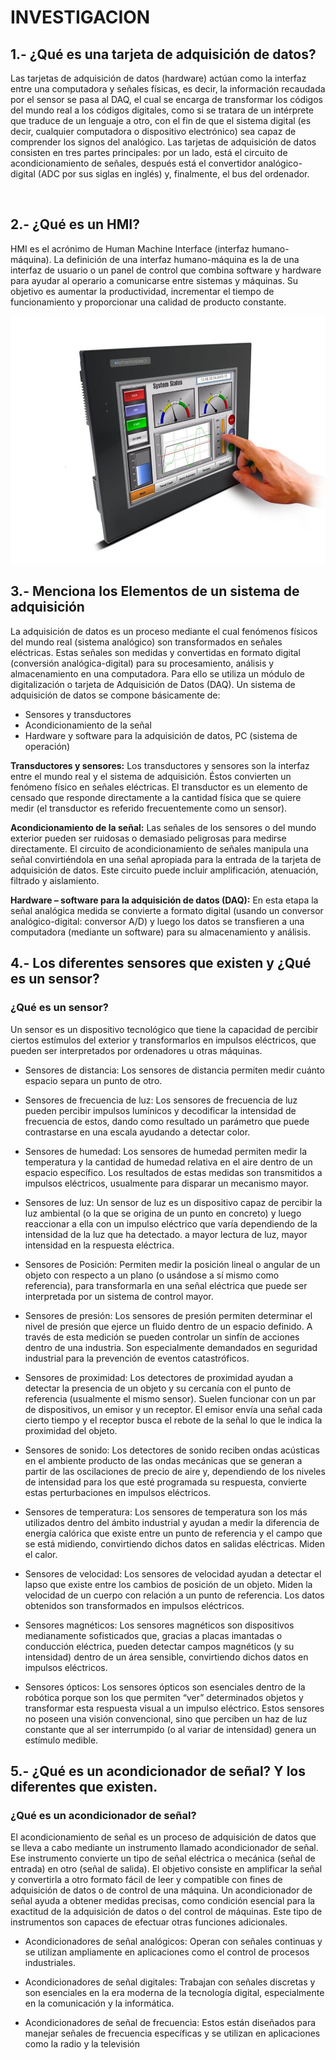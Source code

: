 # INVESTIGACION
## 1.- ¿Qué es una tarjeta de adquisición de datos?
Las tarjetas de adquisición de datos (hardware) actúan como la interfaz entre una computadora y señales físicas, es decir, la información recaudada por el sensor se pasa al DAQ, el cual se encarga de transformar los códigos del mundo real a los códigos digitales, como si se tratara de un intérprete que traduce de un lenguaje a otro, con el fin de que el sistema digital (es decir, cualquier computadora o dispositivo electrónico) sea capaz de comprender los signos del analógico.
Las tarjetas de adquisición de datos consisten en tres partes principales: por un lado, está el circuito de acondicionamiento de señales, después está el convertidor analógico-digital (ADC por sus siglas en inglés) y, finalmente, el bus del ordenador.

![]()

## 2.- ¿Qué es un HMI?
HMI es el acrónimo de Human Machine Interface (interfaz humano-máquina). La definición de una interfaz humano-máquina es la de una interfaz de usuario o un panel de control que combina software y hardware para ayudar al operario a comunicarse entre sistemas y máquinas.
Su objetivo es aumentar la productividad, incrementar el tiempo de funcionamiento y proporcionar una calidad de producto constante.

![](https://github.com/DiegoDBG/INVESTIGACION/blob/main/image.png?raw=true)

## 3.- Menciona los Elementos de un sistema de adquisición
La adquisición de datos es un proceso mediante el cual fenómenos físicos del mundo real (sistema analógico) son transformados en señales eléctricas. Estas señales son medidas y convertidas en formato digital (conversión analógica-digital) para su procesamiento, análisis y almacenamiento en una computadora. Para ello se utiliza un módulo de digitalización o tarjeta de Adquisición de Datos (DAQ). Un sistema de adquisición de datos se compone básicamente de: 
- Sensores y transductores
- Acondicionamiento de la señal 
- Hardware y software para la adquisición de datos, PC (sistema de operación)

**Transductores y sensores:** Los transductores y sensores son la interfaz entre el mundo real y el sistema de adquisición. Éstos convierten un fenómeno físico en señales eléctricas. El transductor es un elemento de censado que responde directamente a la cantidad física que se quiere medir (el transductor es referido frecuentemente como un sensor).

**Acondicionamiento de la señal:** Las señales de los sensores o del mundo exterior pueden ser ruidosas o demasiado peligrosas para medirse directamente. El circuito de acondicionamiento de señales manipula una señal convirtiéndola en una señal apropiada para la entrada de la tarjeta de adquisición de datos. Este circuito puede incluir amplificación, atenuación, filtrado y aislamiento.

**Hardware – software para la adquisición de datos (DAQ):** En esta etapa la señal analógica medida se convierte a formato digital (usando un conversor analógico-digital: conversor A/D) y luego los datos se transfieren a una computadora (mediante un software) para su almacenamiento y análisis.

## 4.- Los diferentes sensores que existen y ¿Qué es un sensor?
### ¿Qué es un sensor?
Un sensor es un dispositivo tecnológico que tiene la capacidad de percibir ciertos estímulos del exterior y transformarlos en impulsos eléctricos, que pueden ser interpretados por ordenadores u otras máquinas.

- Sensores de distancia:
Los sensores de distancia permiten medir cuánto espacio separa un punto de otro.

- Sensores de frecuencia de luz:
Los sensores de frecuencia de luz pueden percibir impulsos lumínicos y decodificar la intensidad de frecuencia de estos, dando como resultado un parámetro que puede contrastarse en una escala ayudando a detectar color.

- Sensores de humedad:
Los sensores de humedad permiten medir la temperatura y la cantidad de humedad relativa en el aire dentro de un espacio específico. Los resultados de estas medidas son transmitidos a impulsos eléctricos, usualmente para disparar un mecanismo mayor.

- Sensores de luz:
Un sensor de luz es un dispositivo capaz de percibir la luz ambiental (o la que se origina de un punto en concreto) y luego reaccionar a ella con un impulso eléctrico que varía dependiendo de la intensidad de la luz que ha detectado. a mayor lectura de luz, mayor intensidad en la respuesta eléctrica.

- Sensores de Posición:
Permiten medir la posición lineal o angular de un objeto con respecto a un plano (o usándose a sí mismo como referencia), para transformarla en una señal eléctrica que puede ser interpretada por un sistema de control mayor.

- Sensores de presión:
Los sensores de presión permiten determinar el nivel de presión que ejerce un fluido dentro de un espacio definido. A través de esta medición se pueden controlar un sinfín de acciones dentro de una industria. Son especialmente demandados en seguridad industrial para la prevención de eventos catastróficos.

- Sensores de proximidad:
Los detectores de proximidad ayudan a detectar la presencia de un objeto y su cercanía con el punto de referencia (usualmente el mismo sensor). Suelen funcionar con un par de dispositivos, un emisor y un receptor. El emisor envía una señal cada cierto tiempo y el receptor busca el rebote de la señal lo que le indica la proximidad del objeto.

- Sensores de sonido:
Los detectores de sonido reciben ondas acústicas en el ambiente producto de las ondas mecánicas que se generan a partir de las oscilaciones de precio de aire y, dependiendo de los niveles de intensidad para los que esté programada su respuesta, convierte estas perturbaciones en impulsos eléctricos.

- Sensores de temperatura:
Los sensores de temperatura son los más utilizados dentro del ámbito industrial y ayudan a medir la diferencia de energía calórica que existe entre un punto de referencia y el campo que se está midiendo, convirtiendo dichos datos en salidas eléctricas. Miden el calor.

- Sensores de velocidad:
Los sensores de velocidad ayudan a detectar el lapso que existe entre los cambios de posición de un objeto. Miden la velocidad de un cuerpo con relación a un punto de referencia. Los datos obtenidos son transformados en impulsos eléctricos.

- Sensores magnéticos:
Los sensores magnéticos son dispositivos medianamente sofisticados que, gracias a placas imantadas o conducción eléctrica, pueden detectar campos magnéticos (y su intensidad) dentro de un área sensible, convirtiendo dichos datos en impulsos eléctricos.

- Sensores ópticos:
Los sensores ópticos son esenciales dentro de la robótica porque son los que permiten “ver” determinados objetos y transformar esta respuesta visual a un impulso eléctrico. Estos sensores no poseen una visión convencional, sino que perciben un haz de luz constante que al ser interrumpido (o al variar de intensidad) genera un estímulo medible.

## 5.- ¿Qué es un acondicionador de señal? Y los diferentes que existen.
### ¿Qué es un acondicionador de señal?
El acondicionamiento de señal es un proceso de adquisición de datos que se lleva a cabo mediante un instrumento llamado acondicionador de señal. Ese instrumento convierte un tipo de señal eléctrica o mecánica (señal de entrada) en otro (señal de salida).  El objetivo consiste en amplificar la señal y convertirla a otro formato fácil de leer y compatible con fines de adquisición de datos o de control de una máquina.
Un acondicionador de señal ayuda a obtener medidas precisas, como condición esencial para la exactitud de la adquisición de datos o del control de máquinas. Este tipo de instrumentos son capaces de efectuar otras funciones adicionales.

-	Acondicionadores de señal analógicos: Operan con señales continuas y se utilizan ampliamente en aplicaciones como el control de procesos industriales.
  
-	Acondicionadores de señal digitales: Trabajan con señales discretas y son esenciales en la era moderna de la tecnología digital, especialmente en la comunicación y la informática.

-	Acondicionadores de señal de frecuencia: Estos están diseñados para manejar señales de frecuencia específicas y se utilizan en aplicaciones como la radio y la televisión
